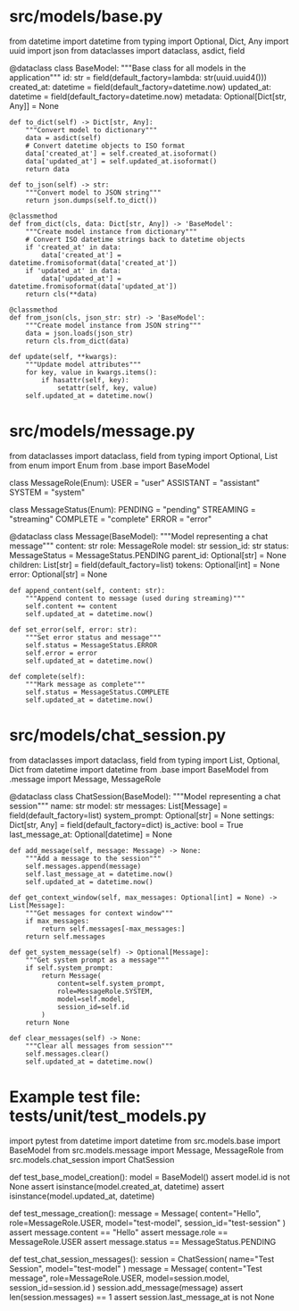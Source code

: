 # src/models/base.py
from datetime import datetime
from typing import Optional, Dict, Any
import uuid
import json
from dataclasses import dataclass, asdict, field

@dataclass
class BaseModel:
    """Base class for all models in the application"""
    id: str = field(default_factory=lambda: str(uuid.uuid4()))
    created_at: datetime = field(default_factory=datetime.now)
    updated_at: datetime = field(default_factory=datetime.now)
    metadata: Optional[Dict[str, Any]] = None

    def to_dict(self) -> Dict[str, Any]:
        """Convert model to dictionary"""
        data = asdict(self)
        # Convert datetime objects to ISO format
        data['created_at'] = self.created_at.isoformat()
        data['updated_at'] = self.updated_at.isoformat()
        return data

    def to_json(self) -> str:
        """Convert model to JSON string"""
        return json.dumps(self.to_dict())

    @classmethod
    def from_dict(cls, data: Dict[str, Any]) -> 'BaseModel':
        """Create model instance from dictionary"""
        # Convert ISO datetime strings back to datetime objects
        if 'created_at' in data:
            data['created_at'] = datetime.fromisoformat(data['created_at'])
        if 'updated_at' in data:
            data['updated_at'] = datetime.fromisoformat(data['updated_at'])
        return cls(**data)

    @classmethod
    def from_json(cls, json_str: str) -> 'BaseModel':
        """Create model instance from JSON string"""
        data = json.loads(json_str)
        return cls.from_dict(data)

    def update(self, **kwargs):
        """Update model attributes"""
        for key, value in kwargs.items():
            if hasattr(self, key):
                setattr(self, key, value)
        self.updated_at = datetime.now()

# src/models/message.py
from dataclasses import dataclass, field
from typing import Optional, List
from enum import Enum
from .base import BaseModel

class MessageRole(Enum):
    USER = "user"
    ASSISTANT = "assistant"
    SYSTEM = "system"

class MessageStatus(Enum):
    PENDING = "pending"
    STREAMING = "streaming"
    COMPLETE = "complete"
    ERROR = "error"

@dataclass
class Message(BaseModel):
    """Model representing a chat message"""
    content: str
    role: MessageRole
    model: str
    session_id: str
    status: MessageStatus = MessageStatus.PENDING
    parent_id: Optional[str] = None
    children: List[str] = field(default_factory=list)
    tokens: Optional[int] = None
    error: Optional[str] = None

    def append_content(self, content: str):
        """Append content to message (used during streaming)"""
        self.content += content
        self.updated_at = datetime.now()

    def set_error(self, error: str):
        """Set error status and message"""
        self.status = MessageStatus.ERROR
        self.error = error
        self.updated_at = datetime.now()

    def complete(self):
        """Mark message as complete"""
        self.status = MessageStatus.COMPLETE
        self.updated_at = datetime.now()

# src/models/chat_session.py
from dataclasses import dataclass, field
from typing import List, Optional, Dict
from datetime import datetime
from .base import BaseModel
from .message import Message, MessageRole

@dataclass
class ChatSession(BaseModel):
    """Model representing a chat session"""
    name: str
    model: str
    messages: List[Message] = field(default_factory=list)
    system_prompt: Optional[str] = None
    settings: Dict[str, Any] = field(default_factory=dict)
    is_active: bool = True
    last_message_at: Optional[datetime] = None

    def add_message(self, message: Message) -> None:
        """Add a message to the session"""
        self.messages.append(message)
        self.last_message_at = datetime.now()
        self.updated_at = datetime.now()

    def get_context_window(self, max_messages: Optional[int] = None) -> List[Message]:
        """Get messages for context window"""
        if max_messages:
            return self.messages[-max_messages:]
        return self.messages

    def get_system_message(self) -> Optional[Message]:
        """Get system prompt as a message"""
        if self.system_prompt:
            return Message(
                content=self.system_prompt,
                role=MessageRole.SYSTEM,
                model=self.model,
                session_id=self.id
            )
        return None

    def clear_messages(self) -> None:
        """Clear all messages from session"""
        self.messages.clear()
        self.updated_at = datetime.now()

# Example test file: tests/unit/test_models.py
import pytest
from datetime import datetime
from src.models.base import BaseModel
from src.models.message import Message, MessageRole
from src.models.chat_session import ChatSession

def test_base_model_creation():
    model = BaseModel()
    assert model.id is not None
    assert isinstance(model.created_at, datetime)
    assert isinstance(model.updated_at, datetime)

def test_message_creation():
    message = Message(
        content="Hello",
        role=MessageRole.USER,
        model="test-model",
        session_id="test-session"
    )
    assert message.content == "Hello"
    assert message.role == MessageRole.USER
    assert message.status == MessageStatus.PENDING

def test_chat_session_messages():
    session = ChatSession(
        name="Test Session",
        model="test-model"
    )
    message = Message(
        content="Test message",
        role=MessageRole.USER,
        model=session.model,
        session_id=session.id
    )
    session.add_message(message)
    assert len(session.messages) == 1
    assert session.last_message_at is not None